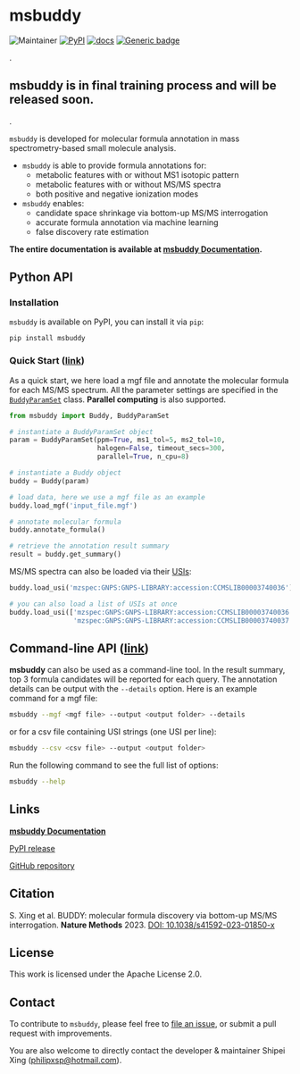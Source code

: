 # msbuddy
![Maintainer](https://img.shields.io/badge/maintainer-Shipei_Xing-blue)
[![PyPI](https://img.shields.io/pypi/v/msbuddy?color=green)](https://pypi.org/project/msbuddy/)
[![docs](https://readthedocs.org/projects/msbuddy/badge/?version=latest)](https://msbuddy.readthedocs.io/en/latest/?badge=latest)
[![Generic badge](https://img.shields.io/badge/msbuddy-mass_spec_tools-<COLOR>.svg)](https://github.com/Philipbear/msbuddy)

.
## msbuddy is in final training process and will be released soon.
.


`msbuddy` is developed for molecular formula annotation in mass spectrometry-based small molecule analysis.
* `msbuddy` is able to provide formula annotations for:
  * metabolic features with or without MS1 isotopic pattern 
  * metabolic features with or without MS/MS spectra
  * both positive and negative ionization modes
* `msbuddy` enables:
  * candidate space shrinkage via bottom-up MS/MS interrogation
  * accurate formula annotation via machine learning
  * false discovery rate estimation

**The entire documentation is available at [msbuddy Documentation](https://msbuddy.readthedocs.io/en/latest/).**

## Python API

### Installation
`msbuddy` is available on PyPI, you can install it via `pip`:

```commandline
pip install msbuddy
```

### Quick Start ([link](https://msbuddy.readthedocs.io/en/latest/quickstart.html))

As a quick start, we here load a mgf file and annotate the molecular formula for each MS/MS spectrum.
All the parameter settings are specified in the [`BuddyParamSet`](https://msbuddy.readthedocs.io/en/latest/pyapi.html#msbuddy.BuddyParamSet) class.
**Parallel computing** is also supported.

```python
from msbuddy import Buddy, BuddyParamSet

# instantiate a BuddyParamSet object
param = BuddyParamSet(ppm=True, ms1_tol=5, ms2_tol=10,
                      halogen=False, timeout_secs=300,
                      parallel=True, n_cpu=8)

# instantiate a Buddy object
buddy = Buddy(param)

# load data, here we use a mgf file as an example
buddy.load_mgf('input_file.mgf')

# annotate molecular formula
buddy.annotate_formula()

# retrieve the annotation result summary
result = buddy.get_summary()
```

MS/MS spectra can also be loaded via their [USIs](https://www.biorxiv.org/content/10.1101/2020.05.09.086066v2):
```python
buddy.load_usi('mzspec:GNPS:GNPS-LIBRARY:accession:CCMSLIB00003740036')

# you can also load a list of USIs at once
buddy.load_usi(['mzspec:GNPS:GNPS-LIBRARY:accession:CCMSLIB00003740036',
                'mzspec:GNPS:GNPS-LIBRARY:accession:CCMSLIB00003740037'])
```

## Command-line API ([link](https://msbuddy.readthedocs.io/en/latest/cmdapi.html))

**msbuddy** can also be used as a command-line tool.
In the result summary, top 3 formula candidates will be reported for each query.
The annotation details can be output with the `--details` option.
Here is an example command for a mgf file:
```bash
msbuddy --mgf <mgf file> --output <output folder> --details
```
or for a csv file containing USI strings (one USI per line):
```bash
msbuddy --csv <csv file> --output <output folder>
```
Run the following command to see the full list of options:
```bash
msbuddy --help
```

## Links
[**msbuddy Documentation**](https://msbuddy.readthedocs.io/en/latest/)

[PyPI release](https://pypi.org/project/msbuddy/)

[GitHub repository](https://github.com/Philipbear/msbuddy)

## Citation
S. Xing et al. BUDDY: molecular formula discovery via bottom-up MS/MS interrogation. **Nature Methods** 2023. [DOI: 10.1038/s41592-023-01850-x](https://doi.org/10.1038/s41592-023-01850-x)

## License
This work is licensed under the Apache License 2.0.

## Contact
To contribute to `msbuddy`, please feel free to [file an issue](https://github.com/Philipbear/msbuddy/issues), or submit a pull request with improvements.

You are also welcome to directly contact the developer & maintainer Shipei Xing (philipxsp@hotmail.com).
